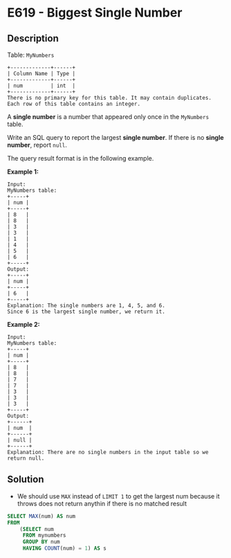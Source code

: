 # E619 - Biggest Single Number

## Description

Table: `MyNumbers`

```
+-------------+------+
| Column Name | Type |
+-------------+------+
| num         | int  |
+-------------+------+
There is no primary key for this table. It may contain duplicates.
Each row of this table contains an integer.
```

 

A **single number** is a number that appeared only once in the `MyNumbers` table.

Write an SQL query to report the largest **single number**. If there is no **single number**, report `null`.

The query result format is in the following example.





 

**Example 1:**

```
Input: 
MyNumbers table:
+-----+
| num |
+-----+
| 8   |
| 8   |
| 3   |
| 3   |
| 1   |
| 4   |
| 5   |
| 6   |
+-----+
Output: 
+-----+
| num |
+-----+
| 6   |
+-----+
Explanation: The single numbers are 1, 4, 5, and 6.
Since 6 is the largest single number, we return it.
```

**Example 2:**

```
Input: 
MyNumbers table:
+-----+
| num |
+-----+
| 8   |
| 8   |
| 7   |
| 7   |
| 3   |
| 3   |
| 3   |
+-----+
Output: 
+------+
| num  |
+------+
| null |
+------+
Explanation: There are no single numbers in the input table so we return null.
```



## Solution

- We should use `MAX` instead of `LIMIT 1` to get the largest num because it throws does not return anythin if there is no matched result

```sql
SELECT MAX(num) AS num
FROM 
    (SELECT num 
     FROM mynumbers 
     GROUP BY num 
     HAVING COUNT(num) = 1) AS s
```

